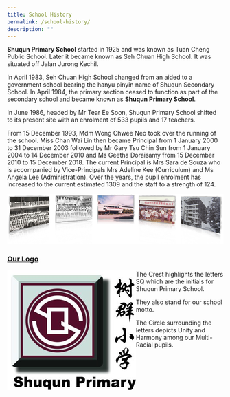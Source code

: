 ```yaml
---
title: School History
permalink: /school-history/
description: ""
---
```

<p><strong>Shuqun Primary School</strong>&nbsp;started in 1925 and was known as Tuan Cheng Public School. Later it became known as Seh Chuan High School. It was situated off Jalan Jurong Kechil.</p>
<p>In April 1983, Seh Chuan High School changed from an aided to a government school bearing the hanyu pinyin name of Shuqun Secondary School. In April 1984, the primary section ceased to function as part of the secondary school and became known as&nbsp;<strong>Shuqun Primary School</strong>.</p>
<p>In June 1986, headed by Mr Tear Ee Soon, Shuqun Primary School shifted to its present site with an enrolment of 533 pupils and 17 teachers.</p>
<p>From 15 December 1993, Mdm Wong Chwee Neo took over the running of the school. Miss Chan Wai Lin then became Principal from 1 January 2000 to 31 December 2003 followed by Mr Gary Tsu Chin Sun from 1 January 2004 to 14 December 2010 and Ms Geetha Doraisamy from 15 December 2010 to 15 December 2018. The current Principal is Mrs Sara de Souza who is accompanied by Vice-Principals Mrs Adeline Kee (Curriculum) and Ms Angela Lee (Administration). Over the years, the pupil enrolment has increased to the current estimated 1309 and the staff to a strength of 124.</p>

![](/images/img_history.jpg)

<h3><span style="text-decoration: underline;"><strong>Our Logo</strong></span></h3>
<div>
<div style="float: left">
<img src="/images/SQ-sch-logo-300x278.jpg" />
</div>
<div>
<p>The&nbsp;Crest&nbsp;highlights the letters SQ which are the initials for Shuqun Primary School.</p>
<p>They also stand for our school motto.</p>
<p>The Circle surrounding the letters depicts Unity and Harmony among our Multi-Racial pupils.</p>
</div>
</div>